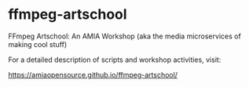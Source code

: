 # ffmpeg-artschool
FFmpeg Artschool: An AMIA Workshop (aka the media microservices of making cool stuff)

For a detailed description of scripts and workshop activities, visit: 

https://amiaopensource.github.io/ffmpeg-artschool/
